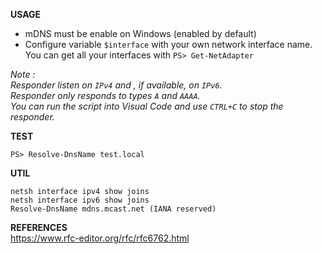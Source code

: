 **USAGE**  
- mDNS must be enable on Windows (enabled by default)  
- Configure variable `$interface` with your own network interface name.  
  You can get all your interfaces with `PS> Get-NetAdapter` 

*Note :  
Responder listen on `IPv4` and , if available, on `IPv6`.  
Responder only responds to types `A` and `AAAA`.  
You can run the script into Visual Code and use `CTRL+C` to stop the responder.*  

**TEST**  
```
PS> Resolve-DnsName test.local
```

**UTIL**  
```
netsh interface ipv4 show joins
netsh interface ipv6 show joins
Resolve-DnsName mdns.mcast.net (IANA reserved) 
```

**REFERENCES**  
https://www.rfc-editor.org/rfc/rfc6762.html
